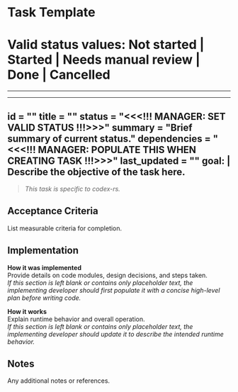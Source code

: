 # Task Template

# Valid status values: Not started | Started | Needs manual review | Done | Cancelled

---
---
id = "<NN>"
title = "<Task Title>"
status = "<<<!!! MANAGER: SET VALID STATUS !!!>>>"
summary = "Brief summary of current status."
dependencies = "<<<!!! MANAGER: POPULATE THIS WHEN CREATING TASK !!!>>>"
last_updated = "<timestamp in ISO format>"
goal: |
  Describe the objective of the task here.
---

> *This task is specific to codex-rs.*

## Acceptance Criteria

List measurable criteria for completion.

## Implementation
**How it was implemented**  
Provide details on code modules, design decisions, and steps taken.  
*If this section is left blank or contains only placeholder text, the implementing developer should first populate it with a concise high-level plan before writing code.*

**How it works**  
Explain runtime behavior and overall operation.  
*If this section is left blank or contains only placeholder text, the implementing developer should update it to describe the intended runtime behavior.*

## Notes

Any additional notes or references.
